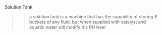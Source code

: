 Solution Tank
>>a solution tank is a machine that has the capability of storing 8 buckets of any fluid, but when supplied with catalyst and aquatic water will modify it's PH level
